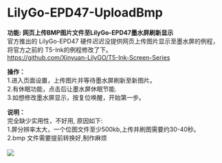 # LilyGo-EPD47-UploadBmp
<b>功能: 网页上传BMP图片文件至LilyGo-EPD47墨水屏刷新显示</b> </br>
官方推出的 LilyGo-EPD47 硬件迟迟没提供网页上传图片显示至墨水屏的例程，将官方之前的 T5-Ink的例程修改了下。 </br>
https://github.com/Xinyuan-LilyGO/T5-Ink-Screen-Series </br>

<b>操作：</b>  </br>
1.进入页面设置，上传图片并等待墨水屏刷新至新图片。 </br>
2.有休眠功能，点击后让墨水屏休眠节能. </br>
3.如想修改墨水屏显示，按复位唤醒，开始第一步。 </br>

<b> 说明：</b>  </br>
   完全缺少实用性，不好用, 原因如下: </br>
   1.屏分辨率太大，一个位图文件至少500kb,上传并刷图需要约30-40秒。 </br>
   2.bmp 文件需要提前转换好,制作麻烦 </br>
<br/>
<img src= 'https://raw.githubusercontent.com/lixy123/LilyGo-EPD47-UploadBmp/main/epd47.JPG' /> 
<br/>
